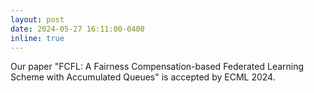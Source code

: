 ```yaml
---
layout: post
date: 2024-05-27 16:11:00-0400
inline: true
---
```


Our paper "FCFL: A Fairness Compensation-based Federated Learning Scheme with Accumulated Queues" is accepted by ECML 2024.
